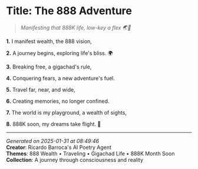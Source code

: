 # Title: The 888 Adventure

> *Manifesting that 888K life, low-key a flex 🌏💸*

**1.** I manifest wealth, the 888 vision,


**2.** A journey begins, exploring life's bliss. 🌍


**3.** Breaking free, a gigachad's rule,


**4.** Conquering fears, a new adventure's fuel.


**5.** Travel far, near, and wide,


**6.** Creating memories, no longer confined.


**7.** The world is my playground, a wealth of sights,


**8.** 888K soon, my dreams take flight. 💫



---

*Generated on 2025-01-31 at 08:49:46*  
**Creator**: Ricardo Barroca's AI Poetry Agent  
**Themes**: 888 Wealth • Traveling • Gigachad Life • 888K Month Soon  
**Collection**: A journey through consciousness and reality